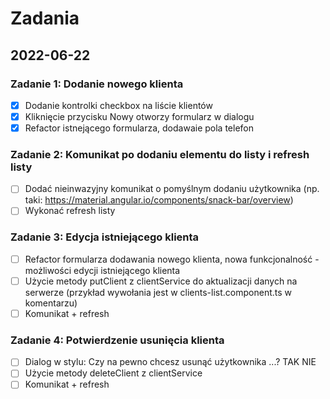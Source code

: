 # Zadania

## 2022-06-22

### Zadanie 1: Dodanie nowego klienta
 - [x] Dodanie kontrolki checkbox na liście klientów
 - [x] Kliknięcie przycisku Nowy otworzy formularz w dialogu
 - [x] Refactor istnejącego formularza, dodawaie pola telefon

### Zadanie 2: Komunikat po dodaniu elementu do listy i refresh listy
 - [ ] Dodać nieinwazyjny komunikat o pomyślnym dodaniu użytkownika (np. taki: https://material.angular.io/components/snack-bar/overview)
 - [ ] Wykonać refresh listy

### Zadanie 3: Edycja istniejącego klienta
 - [ ] Refactor formularza dodawania nowego klienta, nowa funkcjonalność - możliwości edycji istniejącego klienta
 - [ ] Użycie metody putClient z clientService do aktualizacji danych na serwerze (przykład wywołania jest w clients-list.component.ts w komentarzu)
 - [ ] Komunikat + refresh

### Zadanie 4: Potwierdzenie usunięcia klienta
 - [ ] Dialog w stylu: Czy na pewno chcesz usunąć użytkownika ...? TAK NIE
 - [ ] Użycie metody deleteClient z clientService
 - [ ] Komunikat + refresh
